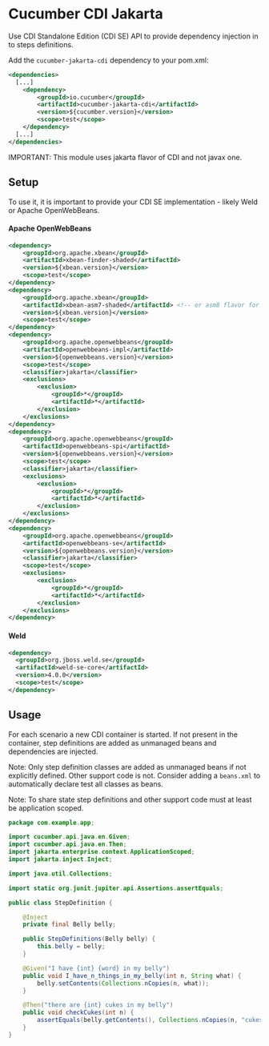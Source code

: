 Cucumber CDI Jakarta
====================

Use CDI Standalone Edition (CDI SE) API to provide dependency injection in to
steps definitions.

Add the `cucumber-jakarta-cdi` dependency to your pom.xml:

```xml
<dependencies>
  [...]
    <dependency>
        <groupId>io.cucumber</groupId>
        <artifactId>cucumber-jakarta-cdi</artifactId>
        <version>${cucumber.version}</version>
        <scope>test</scope>
    </dependency>
  [...]
</dependencies>
```

IMPORTANT: This module uses jakarta flavor of CDI and not javax one.

## Setup

To use it, it is important to provide your CDI SE implementation - likely Weld
or Apache OpenWebBeans.

#### Apache OpenWebBeans

```xml
<dependency>
    <groupId>org.apache.xbean</groupId>
    <artifactId>xbean-finder-shaded</artifactId>
    <version>${xbean.version}</version>
    <scope>test</scope>
</dependency>
<dependency>
    <groupId>org.apache.xbean</groupId>
    <artifactId>xbean-asm7-shaded</artifactId> <!-- or asm8 flavor for more recent openwebbeans -->
    <version>${xbean.version}</version>
    <scope>test</scope>
</dependency>
<dependency>
    <groupId>org.apache.openwebbeans</groupId>
    <artifactId>openwebbeans-impl</artifactId>
    <version>${openwebbeans.version}</version>
    <scope>test</scope>
    <classifier>jakarta</classifier>
    <exclusions>
        <exclusion>
            <groupId>*</groupId>
            <artifactId>*</artifactId>
        </exclusion>
    </exclusions>
</dependency>
<dependency>
    <groupId>org.apache.openwebbeans</groupId>
    <artifactId>openwebbeans-spi</artifactId>
    <version>${openwebbeans.version}</version>
    <scope>test</scope>
    <classifier>jakarta</classifier>
    <exclusions>
        <exclusion>
            <groupId>*</groupId>
            <artifactId>*</artifactId>
        </exclusion>
    </exclusions>
</dependency>
<dependency>
    <groupId>org.apache.openwebbeans</groupId>
    <artifactId>openwebbeans-se</artifactId>
    <version>${openwebbeans.version}</version>
    <classifier>jakarta</classifier>
    <scope>test</scope>
    <exclusions>
        <exclusion>
            <groupId>*</groupId>
            <artifactId>*</artifactId>
        </exclusion>
    </exclusions>
</dependency>
```

#### Weld

```xml
<dependency>
  <groupId>org.jboss.weld.se</groupId>
  <artifactId>weld-se-core</artifactId>
  <version>4.0.0</version>
  <scope>test</scope>
</dependency>
```

## Usage

For each scenario a new CDI container is started. If not present in the
container, step definitions are added as unmanaged beans and dependencies are
injected.

Note: Only step definition classes are added as unmanaged beans if not explicitly
defined. Other support code is not. Consider adding a `beans.xml` to
automatically declare test all classes as beans. 

Note: To share state step definitions and other support code must at least be
application scoped.

```java
package com.example.app;

import cucumber.api.java.en.Given;
import cucumber.api.java.en.Then;
import jakarta.enterprise.context.ApplicationScoped;
import jakarta.inject.Inject;

import java.util.Collections;

import static org.junit.jupiter.api.Assertions.assertEquals;

public class StepDefinition {

    @Inject
    private final Belly belly;

    public StepDefinitions(Belly belly) {
        this.belly = belly;
    }

    @Given("I have {int} {word} in my belly")
    public void I_have_n_things_in_my_belly(int n, String what) {
        belly.setContents(Collections.nCopies(n, what));
    }

    @Then("there are {int} cukes in my belly")
    public void checkCukes(int n) {
        assertEquals(belly.getContents(), Collections.nCopies(n, "cukes"));
    }
}
```
